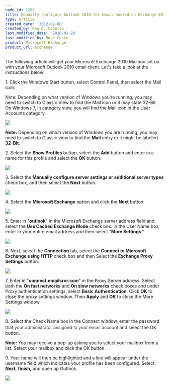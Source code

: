 ```yaml
---
node_id: 1285
title: Manually configure Outlook 2010 for email hosted on Exchange 2010
type: article
created_date: '2012-02-08'
created_by: Rae D. Cabello
last_modified_date: '2016-01-28'
last_modified_by: Rose Coste
product: Microsoft Exchange
product_url: exchange
---
```


The following article will get your Microsoft Exchange 2010 Mailbox set
up with your Microsoft Outlook 2010 email client. Let's take a look at
the instructions below:

1\. Click the Windows Start button, select Control Panel, then select the
Mail icon.

Note: Depending on what version of Windows you're running, you may need
to switch to Classic View to find the Mail icon or it may state 32-Bit.
On Windows 7, in category view, you will find the Mail icon in the User
Accounts category.

![](http://c965993.r93.cf2.rackcdn.com/(E%26A)Outlook2010ExchangeTwo.png)

**Note:** Depending on which version of Windows you are running, you may need
to switch to Classic view to find the **Mail** entry or it might be
labeled **32-Bit**.

2\. Select the **Show Profiles** button, select the **Add** button and
enter in a name for this profile and select the **OK** button.

![](http://c965993.r93.cf2.rackcdn.com/(E%26A)Outlook2010Exchange4.png)

3\. Select the **Manually configure server settings or additional server
types** check box, and then select the **Next** button.

![](http://c965993.r93.cf2.rackcdn.com/(E%26A)Outlook2010Exchange50.png)

4\. Select the **Microsoft Exchange** option and click
the **Next** button.

![](http://c965993.r93.cf2.rackcdn.com/(E%26A)Outlook2010Exchange6.png) <span> </span>

5\. Enter in "**outlook**" in the Microsoft Exchange server address field
and select the **Use Cached Exchange Mode** check box. In the User Name
box, enter in your entire email address and then select "**More
Settings**."

![](http://c4413634.r34.cf2.rackcdn.com/(E%26A)Outlook2010WithExchange2010.png)

6\. Next, select the **Connection** tab, select the **Connect to
Microsoft Exchange** **using HTTP** check box and then Select
the **Exchange Proxy Settings** button.

![](http://c965993.r93.cf2.rackcdn.com/(E%26A)Outlook2010Exchange8.png)

7\. Enter in "**connect.emailsrvr.com**" in the Proxy Server address.
Select both the **On fast networks** and **On slow networks** check
boxes and under Proxy authentication settings, select **Basic
Authentication**.  Click **OK** to close the proxy settings window. Then
**Apply** and **OK** to close the More Settings window.<span> </span>

![](http://c4413634.r34.cf2.rackcdn.com/(E%26A)Outlook2010WithExchange20102.png)

8\. S<span>elect the Check Name box in the Connect window, enter the
password that </span><span
style="color: rgb(63, 69, 73); font-family: 'Helvetica Neue', arial, sans-serif; font-size: 15px; line-height: 21px;">your
administrator assigned to</span>
<span
style="color: rgb(63, 69, 73); font-family: 'Helvetica Neue', arial, sans-serif; font-size: 15px; line-height: 21px;">your
email account </span><span>and select the OK button.</span>

**Note:** You may receive a pop-up asking you to select your mailbox from a
list. Select your mailbox and click the OK button.

9\. Your name will then be highlighted and a line will appear under the
username field which indicates your profile has been configured. Select
**Next**, **finish,** and open up Outlook.

![](http://c4413634.r34.cf2.rackcdn.com/(E%26A)Outlook2010WithExchange20103.png)
